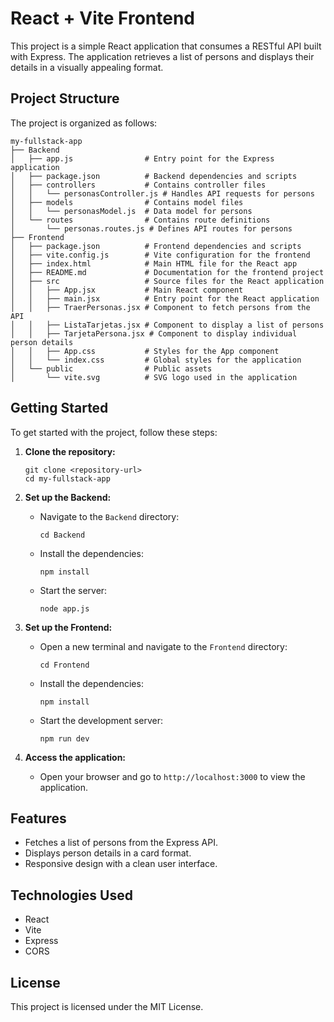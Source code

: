 # React + Vite Frontend

This project is a simple React application that consumes a RESTful API built with Express. The application retrieves a list of persons and displays their details in a visually appealing format.

## Project Structure

The project is organized as follows:

```
my-fullstack-app
├── Backend
│   ├── app.js                # Entry point for the Express application
│   ├── package.json          # Backend dependencies and scripts
│   ├── controllers           # Contains controller files
│   │   └── personasController.js # Handles API requests for persons
│   ├── models                # Contains model files
│   │   └── personasModel.js  # Data model for persons
│   └── routes                # Contains route definitions
│       └── personas.routes.js # Defines API routes for persons
├── Frontend
│   ├── package.json          # Frontend dependencies and scripts
│   ├── vite.config.js        # Vite configuration for the frontend
│   ├── index.html            # Main HTML file for the React app
│   ├── README.md             # Documentation for the frontend project
│   ├── src                   # Source files for the React application
│   │   ├── App.jsx           # Main React component
│   │   ├── main.jsx          # Entry point for the React application
│   │   ├── TraerPersonas.jsx # Component to fetch persons from the API
│   │   ├── ListaTarjetas.jsx # Component to display a list of persons
│   │   ├── TarjetaPersona.jsx # Component to display individual person details
│   │   ├── App.css           # Styles for the App component
│   │   └── index.css         # Global styles for the application
│   └── public                # Public assets
│       └── vite.svg          # SVG logo used in the application
```

## Getting Started

To get started with the project, follow these steps:

1. **Clone the repository:**
   ```
   git clone <repository-url>
   cd my-fullstack-app
   ```

2. **Set up the Backend:**
   - Navigate to the `Backend` directory:
     ```
     cd Backend
     ```
   - Install the dependencies:
     ```
     npm install
     ```
   - Start the server:
     ```
     node app.js
     ```

3. **Set up the Frontend:**
   - Open a new terminal and navigate to the `Frontend` directory:
     ```
     cd Frontend
     ```
   - Install the dependencies:
     ```
     npm install
     ```
   - Start the development server:
     ```
     npm run dev
     ```

4. **Access the application:**
   - Open your browser and go to `http://localhost:3000` to view the application.

## Features

- Fetches a list of persons from the Express API.
- Displays person details in a card format.
- Responsive design with a clean user interface.

## Technologies Used

- React
- Vite
- Express
- CORS

## License

This project is licensed under the MIT License.